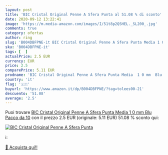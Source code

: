 ```yaml
---
layout: post
title: 'BIC Cristal Original Penne A Sfera Punta al 51.08 % di sconto'
date: 2020-09-12 13:22:41
image: 'https://m.media-amazon.com/images/I/51t8p2QSHEL._SL200_.jpg'
comments: true
category: ofertas
author: ring
slug: 'B004DBFPNE-it BIC Cristal Original Penne A Sfera Punta Media 1 0 mm Blu...'
sku: 'B004DBFPNE-it'
tags: [  ]
actualPrice: 2.5 EUR
currency: EUR
price: 2.5
comparePrice: 5.11 EUR
prodname: 'BIC Cristal Original Penne A Sfera Punta Media  1 0 mm  Blu  Pacco da 10'
country: 'it'
flag: '🇮🇹'
buyurl: 'https://www.amazon.it/dp/B004DBFPNE/?tag=tolees00-21'
descuento: '51.08'
average: '2.5'
---
```


Puoi trovare [BIC Cristal Original Penne A Sfera Punta Media  1 0 mm  Blu  Pacco da 10](https://www.amazon.it/dp/B004DBFPNE/?tag=tolees00-21) con il prezzo 2.5 EUR (originale: 5.11 EUR) 51.08 % sconto qui:

[![BIC Cristal Original Penne A Sfera Punta](https://m.media-amazon.com/images/I/51t8p2QSHEL._SL200_.jpg)](https://www.amazon.it/dp/B004DBFPNE/?tag=tolees00-21)

ℹ️:


[🛒 Acquista qui!!](https://www.amazon.it/dp/B004DBFPNE/?tag=tolees00-21)
